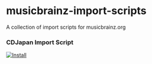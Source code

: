 # musicbrainz-import-scripts
A collection of import scripts for musicbrainz.org

### CDJapan Import Script

[![Install](https://raw.github.com/jerone/UserScripts/master/_resources/Install-button.png)](https://github.com/k-joel/musicbrainz-import-scripts/raw/main/cdjapan-musicbrainz-import.user.js)
